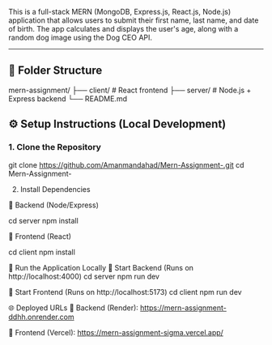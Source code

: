 This is a full-stack MERN (MongoDB, Express.js, React.js, Node.js) application that allows users to submit their first name, last name, and date of birth. The app calculates and displays the user's age, along with a random dog image using the Dog CEO API.

---

## 📁 Folder Structure

mern-assignment/
├── client/ # React frontend
├── server/ # Node.js + Express backend
└── README.md

## ⚙️ Setup Instructions (Local Development)

### 1. Clone the Repository

git clone https://github.com/Amanmandahad/Mern-Assignment-.git
cd Mern-Assignment-

2. Install Dependencies
   
🔹 Backend (Node/Express)

cd server
npm install

🔹 Frontend (React)

cd client
npm install


🚀 Run the Application Locally
🔹 Start Backend (Runs on http://localhost:4000)
cd server
npm run dev

🔹 Start Frontend (Runs on http://localhost:5173)
cd client
npm run dev

🌐 Deployed URLs
🔹 Backend (Render):
https://mern-assignment-ddhh.onrender.com

🔹 Frontend (Vercel):
https://mern-assignment-sigma.vercel.app/


